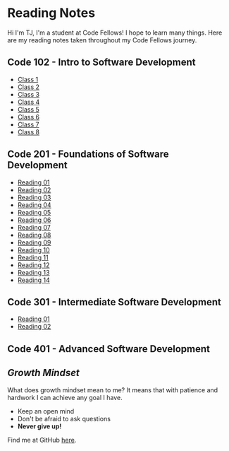 # Reading Notes

Hi I'm TJ, I'm a student at Code Fellows! I hope to learn many things. Here are my reading notes taken throughout my Code Fellows journey.

## Code 102 - Intro to Software Development

- [Class 1](102/class1.md)
- [Class 2](102/class2.md)
- [Class 3](102/class3.md)
- [Class 4](102/class4.md)
- [Class 5](102/class5.md)
- [Class 6](102/class6.md)
- [Class 7](102/class7.md)
- [Class 8](102/class8.md)

## Code 201 - Foundations of Software Development

- [Reading 01](201/class-01.md)
- [Reading 02](201/class-02.md)
- [Reading 03](201/class-03.md)
- [Reading 04](201/class-04.md)
- [Reading 05](201/class-05.md)
- [Reading 06](201/class-06.md)
- [Reading 07](201/class-07.md)
- [Reading 08](201/class-08.md)
- [Reading 09](201/class-09.md)
- [Reading 10](201/class-10.md)
- [Reading 11](201/class-11.md)
- [Reading 12](201/class-12.md)
- [Reading 13](201/class-13.md)
- [Reading 14](201/class-14.md)

## Code 301 - Intermediate Software Development

- [Reading 01](301/class-01.md)
- [Reading 02](301/class-02.md)

## Code 401 - Advanced Software Development

## *Growth Mindset*

What does growth mindset mean to me? It means that with patience and hardwork I can achieve any goal I have.

- Keep an open mind
- Don't be afraid to ask questions
- **Never give up!**

Find me at GitHub [here](https://github.com/tj-parker).
